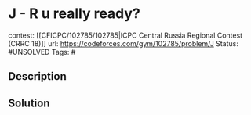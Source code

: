 # J - R u really ready?

contest: [[CFICPC/102785/102785|ICPC Central Russia Regional Contest (CRRC 18)]]
url: https://codeforces.com/gym/102785/problem/J
Status: #UNSOLVED
Tags: #

## Description

## Solution

